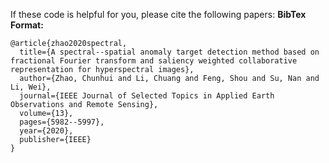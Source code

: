 
If these code is helpful for you, please cite the following papers:
**BibTex Format:**<br />
```
@article{zhao2020spectral,
  title={A spectral--spatial anomaly target detection method based on fractional Fourier transform and saliency weighted collaborative representation for hyperspectral images},
  author={Zhao, Chunhui and Li, Chuang and Feng, Shou and Su, Nan and Li, Wei},
  journal={IEEE Journal of Selected Topics in Applied Earth Observations and Remote Sensing},
  volume={13},
  pages={5982--5997},
  year={2020},
  publisher={IEEE}
}
```
